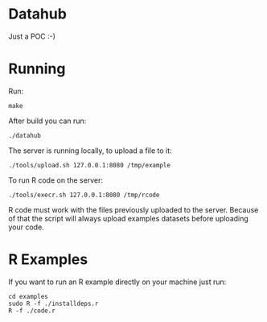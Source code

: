 # Datahub

Just a POC :-)

# Running

Run:

```
make
```

After build you can run:

```
./datahub
```

The server is running locally, to upload a file to it:

```
./tools/upload.sh 127.0.0.1:8080 /tmp/example
```

To run R code on the server:

```
./tools/execr.sh 127.0.0.1:8080 /tmp/rcode
```

R code must work with the files previously uploaded
to the server. Because of that the script will always
upload examples datasets before uploading your code.


# R Examples

If you want to run an R example directly on your machine just run:

```
cd examples
sudo R -f ./installdeps.r
R -f ./code.r
```
